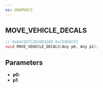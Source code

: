 ```yaml
---
ns: GRAPHICS
---
```

## MOVE_VEHICLE_DECALS

```c
// 0x84C8D7C2D30D3280 0xCE9E6CF2
void MOVE_VEHICLE_DECALS(Any p0, Any p1);
```


## Parameters
* **p0**: 
* **p1**: 

